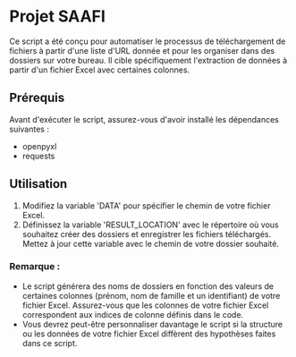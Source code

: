 # Projet SAAFI

Ce script a été conçu pour automatiser le processus de téléchargement de fichiers à partir d'une liste d'URL donnée et pour les organiser dans des dossiers sur votre bureau.
Il cible spécifiquement l'extraction de données à partir d'un fichier Excel avec certaines colonnes.

## Prérequis 
Avant d'exécuter le script, assurez-vous d'avoir installé les dépendances suivantes :
- openpyxl
- requests

## Utilisation 
1. Modifiez la variable 'DATA' pour spécifier le chemin de votre fichier Excel.
2. Définissez la variable 'RESULT_LOCATION' avec le répertoire où vous souhaitez créer des dossiers et enregistrer les fichiers téléchargés. Mettez à jour cette variable avec le chemin de votre dossier souhaité.

### Remarque : 
- Le script générera des noms de dossiers en fonction des valeurs de certaines colonnes (prénom, nom de famille et un identifiant) de votre fichier Excel. Assurez-vous que les colonnes de votre fichier Excel correspondent aux indices de colonne définis dans le code.
- Vous devrez peut-être personnaliser davantage le script si la structure ou les données de votre fichier Excel diffèrent des hypothèses faites dans ce script.
